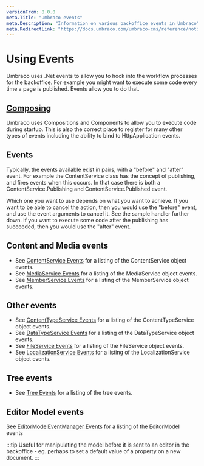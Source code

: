 ```yaml
---
versionFrom: 8.0.0
meta.Title: "Umbraco events"
meta.Description: "Information on various backoffice events in Umbraco"
meta.RedirectLink: "https://docs.umbraco.com/umbraco-cms/reference/notifications"
---
```


# Using Events

Umbraco uses .Net events to allow you to hook into the workflow processes for the backoffice. For example you might want to execute some code every time a page is published. Events allow you to do that.

## [Composing](../../Implementation/Composing/index-v8)

Umbraco uses Compositions and Components to allow you to execute code during startup. This is also the correct place to register for many other types of events including the ability to bind to HttpApplication events.

## Events

Typically, the events available exist in pairs, with a "before" and "after" event. For example the ContentService class has the concept of publishing, and fires events when this occurs. In that case there is both a ContentService.Publishing and ContentService.Published event.

Which one you want to use depends on what you want to achieve. If you want to be able to cancel the action, then you would use the "before" event, and use the event arguments to cancel it. See the sample handler further down. If you want to execute some code after the publishing has succeeded, then you would use the "after" event.

## Content and Media events

* See [ContentService Events](ContentService-Events/index.md) for a listing of the ContentService object events.
* See [MediaService Events](MediaService-Events/index.md) for a listing of the MediaService object events.
* See [MemberService Events](MemberService-Events/index.md) for a listing of the MemberService object events.

## Other events

* See [ContentTypeService Events](ContentTypeService-Events/index.md) for a listing of the ContentTypeService object events.
* See [DataTypeService Events](DataTypeService-Events/index.md) for a listing of the DataTypeService object events.
* See [FileService Events](FileService-Events/index.md) for a listing of the FileService object events.
* See [LocalizationService Events](LocalizationService-Events/index.md) for a listing of the LocalizationService object events.

## Tree events

* See [Tree Events](../../Extending/Section-Trees/Trees/index.md) for a listing of the tree events.

## Editor Model events

See [EditorModelEventManager Events](EditorModel-Events/index.md) for a listing of the EditorModel events

:::tip
Useful for manipulating the model before it is sent to an editor in the backoffice - eg. perhaps to set a default value of a property on a new document.
:::

